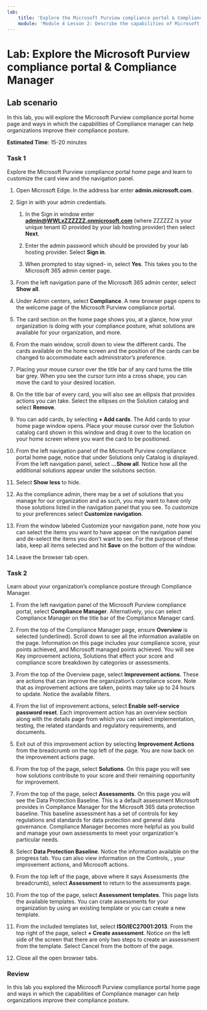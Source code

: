 ```yaml
---
lab:
    title: 'Explore the Microsoft Purview compliance portal & Compliance Manager'
    module: 'Module 4 Lesson 2: Describe the capabilities of Microsoft compliance solutions: Describe the compliance management capabilities of Microsoft Purview'
---
```



# Lab: Explore the Microsoft Purview compliance portal & Compliance Manager

## Lab scenario

In this lab, you will explore the Microsoft Purview compliance portal home page and ways in which the capabilities of Compliance manager can help organizations improve their compliance posture.

**Estimated Time**: 15-20 minutes

### Task 1

Explore the Microsoft Purview compliance portal home page and learn to customize the card view and the navigation panel.

1. Open Microsoft Edge. In the address bar enter **admin.microsoft.com**.

1. Sign in with your admin credentials.
    1. In the Sign in window enter **admin@WWLxZZZZZZ.onmicrosoft.com** (where ZZZZZZ is your unique tenant ID provided by your lab hosting provider) then select **Next**.

    1. Enter the admin password which should be provided by your lab hosting provider. Select **Sign in**.
    1. When prompted to stay signed- in, select **Yes**. This takes you to the Microsoft 365 admin center page.

1. From the left navigation pane of the Microsoft 365 admin center, select **Show all**.

1. Under Admin centers, select **Compliance**.  A new browser page opens to the welcome page of the Microsoft Purview compliance portal.  
1. The card section on the home page shows you, at a glance, how your organization is doing with your compliance posture, what solutions are available for your organization, and more.
1. From the main window, scroll down to view the different cards. The cards available on the home screen and the position of the cards can be changed to accommodate each administrator’s preference.  
1. Placing your mouse cursor over the title bar of any card turns the title bar grey.  When you see the cursor turn into a cross shape, you can move the card to your desired location.
1. On the title bar of every card, you will also see an ellipsis that provides actions you can take.  Select the ellipses on the Solution catalog and select **Remove**.
1. You can add cards, by selecting **+ Add cards**.  The Add cards to your home page window opens.  Place your mouse cursor over the Solution catalog card shown in this window and drag it over to the location on your home screen where you want the card to be positioned.
1. From the left navigation panel of the Microsoft Purview compliance portal home page, notice that under Solutions only Catalog is displayed.  From the left navigation panel, select **...Show all**.  Notice how all the additional solutions appear under the solutions section.  
1. Select **Show less** to hide.
1. As the compliance admin, there may be a set of solutions that you manage for our organization and as such, you may want to have only those solutions listed in the navigation panel that you see. To customize to your preferences select **Customize navigation**.  
1. From the window labeled Customize your navigation pane, note how you can select the items you want to have appear on the navigation panel and de-select the items you don't want to see. For the purpose of these labs, keep all items selected and hit **Save** on the bottom of the window.  
1. Leave the browser tab open.

### Task 2

Learn about your organization’s compliance posture through Compliance Manager.

1. From the left navigation panel of the Microsoft Purview compliance portal, select **Compliance Manager**.  Alternatively, you can select Compliance Manager on the title bar of the Compliance Manager card.

1. From the top of the Compliance Manager page, ensure **Overview** is selected (underlined). Scroll down to see all the information available on the page.  Information on this page includes your compliance score, your points achieved, and Microsoft managed points achieved.   You will see Key improvement actions, Solutions that effect your score and compliance score breakdown by categories or assessments.

1. From the top of the Overview page, select **Improvement actions**.  These are actions that can improve the organization’s compliance score. Note that as improvement actions are taken, points may take up to 24 hours to update.  Notice the available filters.

1. From the list of improvement actions, select **Enable self-service password reset**.  Each improvement action has an overview section along with the details page from which you can select implementation, testing, the related standards and regulatory requirements, and documents.

1. Exit out of this improvement action by selecting **Improvement Actions** from the breadcrumb on the top left of the page.  You are now back on the improvement actions page.

1. From the top of the page, select **Solutions**. On this page you will see how solutions contribute to your score and their remaining opportunity for improvement.

1. From the top of the page, select **Assessments**. On this page you will see the Data Protection Baseline.  This is a default assessment Microsoft provides in Compliance Manager for the Microsoft 365 data protection baseline.  This baseline assessment has a set of controls for key regulations and standards for data protection and general data governance. Compliance Manager becomes more helpful as you build and manage your own assessments to meet your organization's particular needs.

1. Select **Data Protection Baseline**.  Notice the information available on the progress tab.  You can also view information on the Controls, , your improvement actions, and Microsoft actions.  

1. From the top left of the page, above where it says Assessments (the breadcrumb), select **Assessment** to return to the assessments page.  

1. From the top of the page, select **Assessment templates**.  This page lists the available templates. You can crate assessments for your organization by using an existing template or you can create a new template.

1. From the included templates list, select **ISO/IEC27001:2013**. From the top right of the page, select **+ Create assessment**.  Notice on the left side of the screen that there are only two steps to create an assessment from the template.  Select Cancel from the bottom of the page.

1. Close all the open browser tabs.

### Review

In this lab you explored the Microsoft Purview compliance portal home page and ways in which the capabilities of Compliance manager can help organizations improve their compliance posture.
